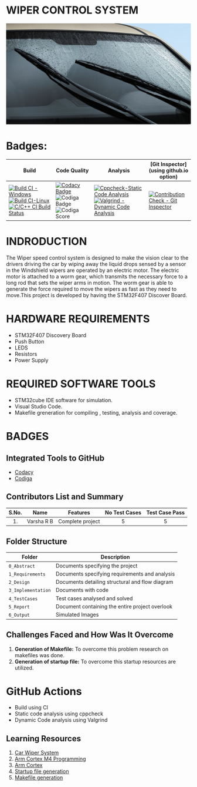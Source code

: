 # WIPER CONTROL SYSTEM

![image](https://github.com/Varsha-5/M2_Project_2022/blob/main/wiper%20(2).jfif)


# Badges:
Build | Code Quality | Analysis | [Git Inspector](using github.io option)
------|----------|-------|--------------
[![Build CI - Windows](https://github.com/Varsha-5/M3_Wiper_Control_System/actions/workflows/Build-Windows.yml/badge.svg)](https://github.com/Varsha-5/M3_Wiper_Control_System/actions/workflows/Build-Windows.yml) [![Build CI-Linux](https://github.com/Varsha-5/M3_Wiper_Control_System/actions/workflows/Build-Linux.yml/badge.svg)](https://github.com/Varsha-5/M3_Wiper_Control_System/actions/workflows/Build-Linux.yml) [![C/C++ CI Build Status](https://github.com/Varsha-5/M3_Wiper_Control_System/actions/workflows/Build.yml/badge.svg)](https://github.com/Varsha-5/M3_Wiper_Control_System/actions/workflows/Build.yml) |[![Codacy Badge](https://app.codacy.com/project/badge/Grade/e229d15b6c284a729b6e9f66cb1bd13c)](https://www.codacy.com/gh/Varsha-5/M3_Wiper_Control_System/dashboard?utm_source=github.com&amp;utm_medium=referral&amp;utm_content=Varsha-5/M3_Wiper_Control_System&amp;utm_campaign=Badge_Grade)![Codiga Badge](https://api.codiga.io/project/33525/status/svg)![Codiga Score](https://api.codiga.io/project/33525/score/svg) | [![Cppcheck-Static Code Analysis](https://github.com/Varsha-5/M3_Wiper_Control_System/actions/workflows/cppcheck.yml/badge.svg)](https://github.com/Varsha-5/M3_Wiper_Control_System/actions/workflows/cppcheck.yml) [![Valgrind - Dynamic Code Analysis](https://github.com/Varsha-5/M3_Wiper_Control_System/actions/workflows/Valgrind.yml/badge.svg)](https://github.com/Varsha-5/M3_Wiper_Control_System/actions/workflows/Valgrind.yml) |[![Contribution Check - Git Inspector](https://github.com/Varsha-5/M3_Wiper_Control_System/actions/workflows/Gitinspector.yml/badge.svg)](https://github.com/Varsha-5/M3_Wiper_Control_System/actions/workflows/Gitinspector.yml)

# INDRODUCTION

The Wiper speed control system is designed to make the vision clear to the drivers driving the car by wiping away the liquid drops sensed by a sensor in the
Windshield wipers are operated by an electric motor. The electric motor is attached to a worm gear, which transmits the necessary force to a long rod that sets the wiper arms in motion. The worm gear is able to generate the force required to move the wipers as fast as they need to move.This project is developed by having the STM32F407 Discover Board.

# HARDWARE REQUIREMENTS

 * STM32F407 Discovery Board
 * Push Button
 * LEDS
 * Resistors
 * Power Supply

# REQUIRED SOFTWARE TOOLS

* STM32cube IDE software for simulation.
* Visual Studio Code.
* Makefile greneration for compiling , testing, analysis and coverage.


# BADGES




## Integrated Tools to GitHub

*  [Codacy](https://www.codacy.com/)
*  [Codiga](https://app.codiga.io/home)

## Contributors List and Summary

|S.No. |  Name   |    Features    |No Test Cases|Test Case Pass|
|:---:|:---:|:---:|:---:|:---:|
|1. | Varsha R B  | Complete project   | 5   | 5    |


## Folder Structure
Folder             | Description
-------------------| -----------------------------------------
`0_Abstract`       | Documents specifying the project
`1_Requirements`   | Documents specifying requirements and analysis
`2_Design`         | Documents detailing structural and flow diagram
`3_Implementation` | Documents with code 
`4_TestCases`      | Test cases analysed and solved
`5_Report`         | Document containing the entire project overlook
`6_Output`         | Simulated Images
    

## Challenges Faced and How Was It Overcome

1. **Generation of Makefile:** To overcome this problem research on makefiles was done.
2. **Generation of startup file:** To overcome this startup  resources are utilized.


# GitHub Actions
* Build  using CI
* Static code analysis using cppcheck
* Dynamic Code analysis using Valgrind

## Learning Resources
1. [Car Wiper System](https://wuling.id/en/blog/autotips/car-wipers-components-functions-and-how-they-work)
2. [Arm Cortex M4 Programming](https://microcontrollerslab.com/arm-cortex-m4-architecture/)
3. [Arm Cortex](https://community.arm.com/cfs-file/__key/telligent-evolution-components)
4. [Startup file generation](https://community.silabs.com/s/article/understand-the-gnu-assembler-startup-file-of-cortex-m4?language=en_US)
5. [Makefile generation](https://stackoverflow.com/questions/37372824/writing-a-makefile-for-arm-project)
